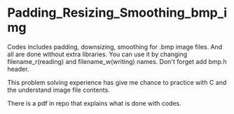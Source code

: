 # Padding_Resizing_Smoothing_bmp_img
Codes includes padding, downsizing, smoothing for .bmp image files. And all are done without extra libraries. You can use it by changing filename_r(reading) and filename_w(writing) names. Don't forget add bmp.h header.

This problem solving experience  has give me chance to practice with  C and the understand image file contents.

There is a pdf in repo that explains what is done with codes.